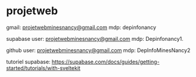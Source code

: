 # projetweb
gmail: projetwebminesnancy@gmail.com
mdp: depinfonancy

supabase
user: projetwebminesnancy@gmail.com
mdp: Depinfonancy1.

github
user: projetwebminesnancy@gmail.com
mdp: DepInfoMinesNancy2

tutoriel supabase: https://supabase.com/docs/guides/getting-started/tutorials/with-sveltekit
